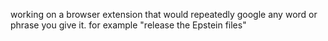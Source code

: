 working on a browser extension that would repeatedly google any word or phrase you give it. 
for example "release the Epstein files"

